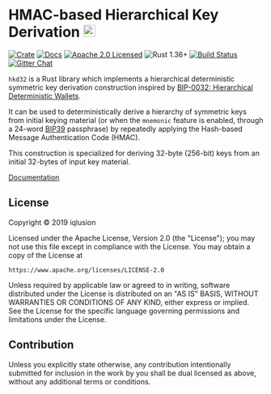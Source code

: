 # HMAC-based Hierarchical Key Derivation <a href="https://www.iqlusion.io"><img src="https://storage.googleapis.com/iqlusion-production-web/img/logo/iqlusion-rings-sm.png" alt="iqlusion" width="24" height="24"></a>


[![Crate][crate-image]][crate-link]
[![Docs][docs-image]][docs-link]
[![Apache 2.0 Licensed][license-image]][license-link]
![Rust 1.36+][rustc-image]
[![Build Status][build-image]][build-link]
[![Gitter Chat][gitter-image]][gitter-link]

`hkd32` is a Rust library which implements a hierarchical deterministic
symmetric key derivation construction inspired by
[BIP-0032: Hierarchical Deterministic Wallets][bip32].

It can be used to deterministically derive a hierarchy of symmetric keys
from initial keying material (or when the `mnemonic` feature is enabled,
through a 24-word [BIP39] passphrase) by repeatedly applying the
Hash-based Message Authentication Code (HMAC).

This construction is specialized for deriving 32-byte (256-bit) keys from
an initial 32-bytes of input key material.

[Documentation][docs-link]

## License

Copyright © 2019 iqlusion

Licensed under the Apache License, Version 2.0 (the "License");
you may not use this file except in compliance with the License.
You may obtain a copy of the License at

    https://www.apache.org/licenses/LICENSE-2.0

Unless required by applicable law or agreed to in writing, software
distributed under the License is distributed on an "AS IS" BASIS,
WITHOUT WARRANTIES OR CONDITIONS OF ANY KIND, either express or implied.
See the License for the specific language governing permissions and
limitations under the License.

## Contribution

Unless you explicitly state otherwise, any contribution intentionally
submitted for inclusion in the work by you shall be dual licensed as above,
without any additional terms or conditions.

[//]: # (badges)

[crate-image]: https://img.shields.io/crates/v/hkd32.svg
[crate-link]: https://crates.io/crates/hkd32
[docs-image]: https://docs.rs/hkd32/badge.svg
[docs-link]: https://docs.rs/hkd32/
[license-image]: https://img.shields.io/badge/license-Apache2.0/MIT-blue.svg
[license-link]: https://github.com/iqlusioninc/crates/blob/master/LICENSE
[rustc-image]: https://img.shields.io/badge/rustc-1.36+-blue.svg
[build-image]: https://travis-ci.com/iqlusioninc/crates.svg?branch=develop
[build-link]: https://travis-ci.com/iqlusioninc/crates/
[gitter-image]: https://badges.gitter.im/iqlusioninc/community.svg
[gitter-link]: https://gitter.im/iqlusioninc/community

[//]: # (general links)

[bip32]: https://github.com/bitcoin/bips/blob/master/bip-0032.mediawiki
[bip39]: https://github.com/bitcoin/bips/blob/master/bip-0039.mediawiki
